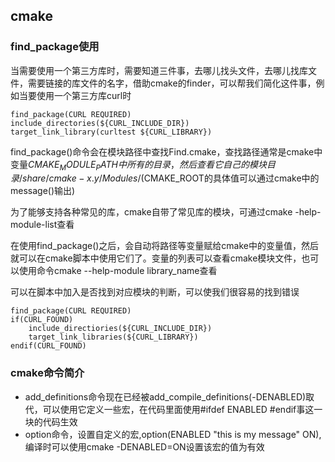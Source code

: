 ## cmake

### find_package使用

当需要使用一个第三方库时，需要知道三件事，去哪儿找头文件，去哪儿找库文件，需要链接的库文件的名字，借助cmake的finder，可以帮我们简化这件事，例如当要使用一个第三方库curl时

``` 
find_package(CURL REQUIRED)
include_directories(${CURL_INCLUDE_DIR})
target_link_library(curltest ${CURL_LIBRARY})
```

find_package()命令会在模块路径中查找Find.cmake，查找路径通常是cmake中变量${CMAKE_MODULE_PATH}中所有的目录，然后查看它自己的模块目录/share/cmake-x.y/Modules/($CMAKE_ROOT的具体值可以通过cmake中的message()输出)

为了能够支持各种常见的库，cmake自带了常见库的模块，可通过cmake -help-module-list查看

在使用find_package()之后，会自动将路径等变量赋给cmake中的变量值，然后就可以在cmake脚本中使用它们了。变量的列表可以查看cmake模块文件，也可以使用命令cmake --help-module library_name查看

可以在脚本中加入是否找到对应模块的判断，可以使我们很容易的找到错误

``` 
find_package(CURL REQUIRED)
if(CURL_FOUND)
	include_directiories(${CURL_INCLUDE_DIR})
	target_link_libraries(${CURL_LIBRARY})
endif(CURL_FOUND)
```

### cmake命令简介

* add_definitions命令现在已经被add_compile_definitions(-DENABLED)取代，可以使用它定义一些宏，在代码里面使用#ifdef ENABLED #endif事这一块的代码生效
* option命令，设置自定义的宏,option(ENABLED "this is my message" ON),编译时可以使用cmake -DENABLED=ON设置该宏的值为有效



